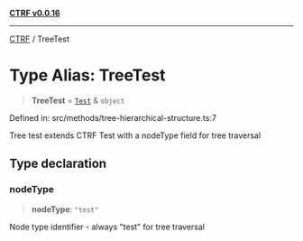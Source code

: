 [**CTRF v0.0.16**](../README.md)

***

[CTRF](../README.md) / TreeTest

# Type Alias: TreeTest

> **TreeTest** = [`Test`](../interfaces/Test.md) & `object`

Defined in: src/methods/tree-hierarchical-structure.ts:7

Tree test extends CTRF Test with a nodeType field for tree traversal

## Type declaration

### nodeType

> **nodeType**: `"test"`

Node type identifier - always "test" for tree traversal
